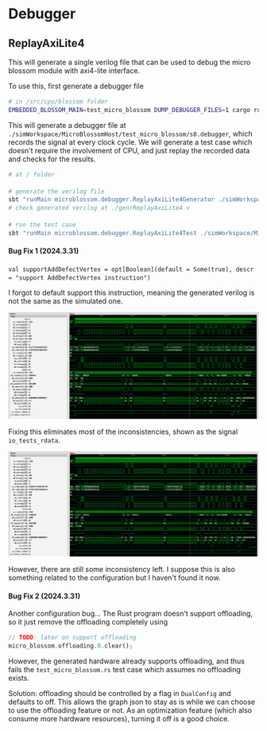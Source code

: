 # Debugger

## ReplayAxiLite4

This will generate a single verilog file that can be used to debug the micro blossom module with axi4-lite interface.

To use this, first generate a debugger file

```sh
# in /src/cpu/blossom folder
EMBEDDED_BLOSSOM_MAIN=test_micro_blossom DUMP_DEBUGGER_FILES=1 cargo run --release --bin embedded_simulator -- ../../../resources/graphs/example_code_capacity_d3.json
```

This will generate a debugger file at `./simWorkspace/MicroBlossomHost/test_micro_blossom/s0.debugger`, which records the signal at every clock cycle.
We will generate a test case which doesn't require the involvement of CPU, and just replay the recorded data and checks for the results.

```sh
# at / folder

# generate the verilog file
sbt "runMain microblossom.debugger.ReplayAxiLite4Generator ./simWorkspace/MicroBlossomHost/test_micro_blossom/s0.debugger --graph ./resources/graphs/example_code_capacity_d3.json"
# check generated verilog at ./gen/ReplayAxiLite4.v

# run the test case
sbt "runMain microblossom.debugger.ReplayAxiLite4Test ./simWorkspace/MicroBlossomHost/test_micro_blossom/s0.debugger --graph ./resources/graphs/example_code_capacity_d3.json"
```

#### Bug Fix 1 (2024.3.31)

`val supportAddDefectVertex = opt[Boolean](default = Some(true), descr = "support AddDefectVertex instruction")`

I forgot to default support this instruction, meaning the generated verilog is not the same as the simulated one.

![](./fix1_before.png)

Fixing this eliminates most of the inconsistencies, shown as the signal `io_tests_rdata`.

![](./fix1_after.png)

However, there are still some inconsistency left. I suppose this is also something related to the configuration
but I haven't found it now.

#### Bug Fix 2 (2024.3.31)

Another configuration bug... The Rust program doesn't support offloading, so it just remove the offloading completely using

```rust
// TODO: later on support offloading
micro_blossom.offloading.0.clear();
```

However, the generated hardware already supports offloading, and thus fails the `test_micro_blossom.rs` test case which
assumes no offloading exists.

Solution: offloading should be controlled by a flag in `DualConfig` and defaults to off.
This allows the graph json to stay as is while we can choose to use the offloading feature or not.
As an optimization feature (which also consume more hardware resources), turning it off is a good choice.
